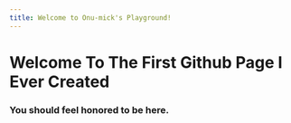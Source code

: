 ```yaml
---
title: Welcome to Onu-mick's Playground!
---
```

# Welcome To The First Github Page I Ever Created
### You should feel honored to be here.
